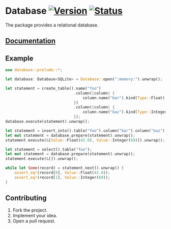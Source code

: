 # Database [![Version][version-img]][version-url] [![Status][status-img]][status-url]

The package provides a relational database.

## [Documentation][doc]

## Example

```rust
use database::prelude::*;

let database: Database<SQLite> = Database::open(":memory:").unwrap();

let statement = create_table().name("foo")
                              .column(|column| {
                                  column.name("bar").kind(Type::Float)
                              })
                              .column(|column| {
                                  column.name("baz").kind(Type::Integer)
                              });
database.execute(statement).unwrap();

let statement = insert_into().table("foo").column("bar").column("baz");
let mut statement = database.prepare(statement).unwrap();
statement.execute(&[Value::Float(42.0), Value::Integer(69)]).unwrap();

let statement = select().table("foo");
let mut statement = database.prepare(statement).unwrap();
statement.execute(&[]).unwrap();

while let Some(record) = statement.next().unwrap() {
    assert_eq!(record[0], Value::Float(42.0));
    assert_eq!(record[1], Value::Integer(69));
}
```

## Contributing

1. Fork the project.
2. Implement your idea.
3. Open a pull request.

[version-img]: http://stainless-steel.github.io/images/crates.svg
[version-url]: https://crates.io/crates/database
[status-img]: https://travis-ci.org/stainless-steel/database.svg?branch=master
[status-url]: https://travis-ci.org/stainless-steel/database
[doc]: https://stainless-steel.github.io/database
